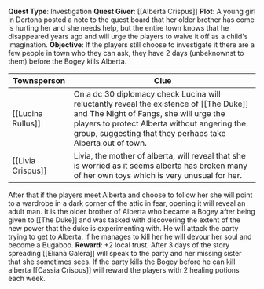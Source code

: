 **Quest Type**: Investigation
**Quest Giver**: [[Alberta Crispus]]
**Plot**: A young girl in Dertona posted a note to the quest board that her older brother has come is hurting her and she needs help, but the entire town knows that he disappeared years ago and will urge the players to waive it off as a child's imagination.
**Objective**: If the players still choose to investigate it there are a few people in town who they can ask, they have 2 days (unbeknownst to them) before the Bogey kills Alberta.

| Townsperson       | Clue                                                                                                                                                                                                                                            |
| ----------------- | ----------------------------------------------------------------------------------------------------------------------------------------------------------------------------------------------------------------------------------------------- |
| [[Lucina Rullus]] | On a dc 30 diplomacy check Lucina will reluctantly reveal the existence of [[The Duke]] and The Night of Fangs, she will urge the players to protect Alberta without angering the group, suggesting that they perhaps take Alberta out of town. |
| [[Livia Crispus]] | Livia, the mother of alberta, will reveal that she is worried as it seems alberta has broken many of her own toys which is very unusual for her.                                                                                                |


After that if the players meet Alberta and choose to follow her she will point to a wardrobe in a dark corner of the attic in fear, opening it will reveal an adult man. It is the older brother of Alberta who became a Bogey after being given to [[The Duke]] and was tasked with discovering the extent of the new power that the duke is experimenting with. He will attack the party trying to get to Alberta, if he manages to kill her he will devour her soul and become a Bugaboo.
**Reward**: +2 local trust. After 3 days of the story spreading [[Eliana Galera]] will speak to the party and her missing sister that she sometimes sees. If the party kills the Bogey before he can kill alberta [[Cassia Crispus]] will reward the players with 2 healing potions each week.
